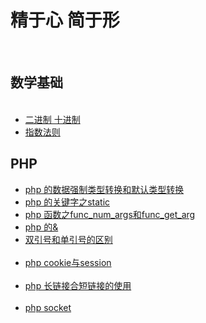 # 精于心 简于形
<section>
  <h2>数学基础</h2>
  <ul>
     <li><a href="https://github.com/lowguy/blog/issues/2">二进制 十进制</a></li>
     <li><a href="https://github.com/lowguy/blog/issues/3">指数法则</a></li>
  </ul>
  <h2>PHP</h2>
  <ul>
     <li><a href="https://github.com/lowguy/blog/issues/1">php 的数据强制类型转换和默认类型转换</a></li>
     <li><a href="https://github.com/lowguy/blog/issues/5">php 的关键字之static</a></li>
     <li><a href="https://github.com/lowguy/blog/issues/6">php 函数之func_num_args和func_get_arg</a></li>
     <li><a href="https://github.com/lowguy/blog/issues/9">php 的&</a></li>
     <li><a href="https://github.com/lowguy/blog/issues/7">双引号和单引号的区别</a></li>
     <li><a href="https://github.com/lowguy/blog/issues/10">php cookie与session</a></li>
     <li><a href="https://github.com/lowguy/blog/issues/11">php 长链接合短链接的使用</a></li>
     <li><a href="https://github.com/lowguy/blog/issues/12">php socket</a></li>
  </ul>
</section>
